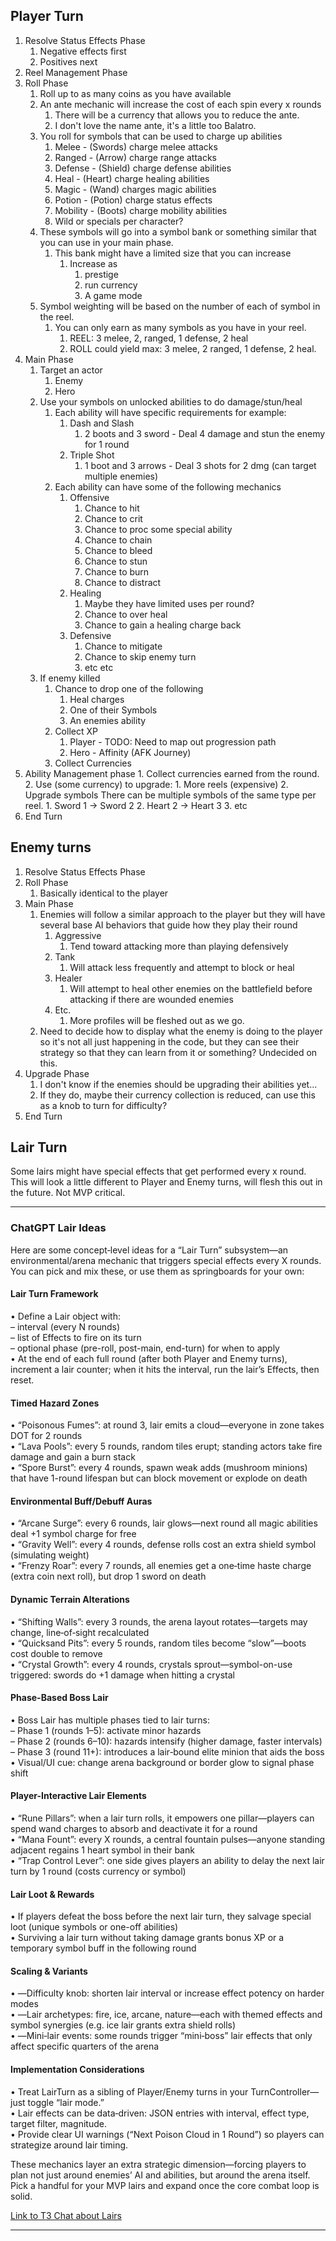 
## Player Turn 

1. Resolve Status Effects Phase
	1. Negative effects first
	2. Positives next
2. Reel Management Phase
3. Roll Phase
	1. Roll up to as many coins as you have available
	2. An ante mechanic will increase the cost of each spin every x rounds
		1. There will be a currency that allows you to reduce the ante. 
		2. I don't love the name ante, it's a little too Balatro. 
	3. You roll for symbols that can be used to charge up abilities
		1. Melee - (Swords) charge melee attacks
		2. Ranged - (Arrow) charge range attacks
		3. Defense - (Shield) charge defense abilities
		4. Heal - (Heart) charge healing abilities
		5. Magic - (Wand) charges magic abilities
		6. Potion - (Potion) charge status effects
		7. Mobility - (Boots) charge mobility abilities
		8. Wild or specials per character? 
	4. These symbols will go into a symbol bank or something similar that you can use in your main phase. 
		1. This bank might have a limited size that you can increase
			1. Increase as 
				1. prestige
				2. run currency
				3. A game mode
	5. Symbol weighting will be based on the number of each of symbol in the reel. 
		1. You can only earn as many symbols as you have in your reel.
			1. REEL: 3 melee, 2, ranged, 1 defense, 2 heal
			2. ROLL could yield max: 3 melee, 2 ranged, 1 defense, 2 heal. 
4. Main Phase
	1. Target an actor
		1. Enemy
		2. Hero
	2. Use your symbols on unlocked abilities to do damage/stun/heal
		1. Each ability will have specific requirements for example:
			1. Dash and Slash
				1. 2 boots and 3 sword - Deal 4 damage and stun the enemy for 1 round
			2. Triple Shot 
				1. 1 boot and 3 arrows - Deal 3 shots for 2 dmg (can target multiple enemies)
		2. Each ability can have some of the following mechanics
			1. Offensive
				1. Chance to hit
				2. Chance to crit
				3. Chance to proc some special ability
				4. Chance to chain
				5. Chance to bleed
				6. Chance to stun
				7. Chance to burn
				8. Chance to distract
			2. Healing
				1. Maybe they have limited uses per round?
				2. Chance to over heal
				3. Chance to gain a healing charge back
			3. Defensive
				1. Chance to mitigate
				2. Chance to skip enemy turn
				3. etc etc
	3. If enemy killed
		1. Chance to drop one of the following
			1. Heal charges
			2. One of their Symbols
			3. An enemies ability
		2. Collect XP
			1. Player - TODO: Need to map out progression path
			2. Hero - Affinity (AFK Journey)
		3. Collect Currencies
5. Ability Management phase
		1. Collect currencies earned from the round. 
		2. Use (some currency) to upgrade:
			1. More reels (expensive)
			2. Upgrade symbols
			   There can be multiple symbols of the same type per reel. 
				1. Sword 1 -> Sword 2
				2. Heart 2 -> Heart 3
				3. etc
6. End Turn


## Enemy turns

1. Resolve Status Effects Phase
2. Roll Phase
	1. Basically identical to the player
3. Main Phase
	1. Enemies will follow a similar approach to the player but they will have several base AI behaviors that guide how they play their round
		1. Aggressive
			1. Tend toward attacking more than playing defensively
		2. Tank
			1. Will attack less frequently and attempt to block or heal
		3. Healer
			1. Will attempt to heal other enemies on the battlefield before attacking if there are wounded enemies
		4. Etc. 
			1. More profiles will be fleshed out as we go. 
	2. Need to decide how to display what the enemy is doing to the player so it's not all just happening in the code, but they can see their strategy so that they can learn from it or something?  Undecided on this. 
4. Upgrade Phase
	1. I don't know if the enemies should be upgrading their abilities yet... 
	2. If they do, maybe their currency collection is reduced, can use this as a knob to turn for difficulty?
5. End Turn

## Lair Turn
Some lairs might have special effects that get performed every x round.  This will look a little different to Player and Enemy turns, will flesh this out in the future.  Not MVP critical. 

---

### ChatGPT Lair Ideas

Here are some concept‐level ideas for a “Lair Turn” subsystem—an environmental/arena mechanic that triggers special effects every X rounds. You can pick and mix these, or use them as springboards for your own:

#### Lair Turn Framework  
   • Define a Lair object with:  
     – interval (every N rounds)  
     – list of Effects to fire on its turn  
     – optional phase (pre-roll, post-main, end-turn) for when to apply  
   • At the end of each full round (after both Player and Enemy turns), increment a lair counter; when it hits the interval, run the lair’s Effects, then reset.
#### Timed Hazard Zones  
   • “Poisonous Fumes”: at round 3, lair emits a cloud—everyone in zone takes DOT for 2 rounds  
   • “Lava Pools”: every 5 rounds, random tiles erupt; standing actors take fire damage and gain a burn stack  
   • “Spore Burst”: every 4 rounds, spawn weak adds (mushroom minions) that have 1-round lifespan but can block movement or explode on death  

#### Environmental Buff/Debuff Auras  
   • “Arcane Surge”: every 6 rounds, lair glows—next round all magic abilities deal +1 symbol charge for free  
   • “Gravity Well”: every 4 rounds, defense rolls cost an extra shield symbol (simulating weight)  
   • “Frenzy Roar”: every 7 rounds, all enemies get a one‐time haste charge (extra coin next roll), but drop 1 sword on death  

#### Dynamic Terrain Alterations  
   • “Shifting Walls”: every 3 rounds, the arena layout rotates—targets may change, line‐of‐sight recalculated  
   • “Quicksand Pits”: every 5 rounds, random tiles become “slow”—boots cost double to remove  
   • “Crystal Growth”: every 4 rounds, crystals sprout—symbol-on-use triggered: swords do +1 damage when hitting a crystal  

#### Phase-Based Boss Lair  
   • Boss Lair has multiple phases tied to lair turns:  
     – Phase 1 (rounds 1–5): activate minor hazards  
     – Phase 2 (rounds 6–10): hazards intensify (higher damage, faster intervals)  
     – Phase 3 (round 11+): introduces a lair‐bound elite minion that aids the boss  
   • Visual/UI cue: change arena background or border glow to signal phase shift

#### Player-Interactive Lair Elements
 
   • “Rune Pillars”: when a lair turn rolls, it empowers one pillar—players can spend wand charges to absorb and deactivate it for a round  
   • “Mana Fount”: every X rounds, a central fountain pulses—anyone standing adjacent regains 1 heart symbol in their bank  
   • “Trap Control Lever”: one side gives players an ability to delay the next lair turn by 1 round (costs currency or symbol)

#### Lair Loot & Rewards  
   • If players defeat the boss before the next lair turn, they salvage special loot (unique symbols or one-off abilities)  
   • Surviving a lair turn without taking damage grants bonus XP or a temporary symbol buff in the following round

#### Scaling & Variants  
   • ―Difficulty knob: shorten lair interval or increase effect potency on harder modes  
   • ―Lair archetypes: fire, ice, arcane, nature—each with themed effects and symbol synergies (e.g. ice lair grants extra shield rolls)  
   • ―Mini‐lair events: some rounds trigger “mini‐boss” lair effects that only affect specific quarters of the arena

#### Implementation Considerations  
   • Treat LairTurn as a sibling of Player/Enemy turns in your TurnController—just toggle “lair mode.”  
   • Lair effects can be data‐driven: JSON entries with interval, effect type, target filter, magnitude.  
   • Provide clear UI warnings (“Next Poison Cloud in 1 Round”) so players can strategize around lair timing.

These mechanics layer an extra strategic dimension—forcing players to plan not just around enemies’ AI and abilities, but around the arena itself. Pick a handful for your MVP lairs and expand once the core combat loop is solid.

[Link to T3 Chat about Lairs](https://t3.chat/chat/03457d86-d3d2-4855-8bef-88eb35539d99)

---